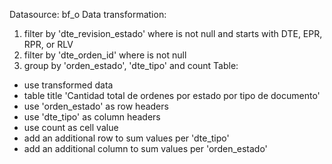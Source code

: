 Datasource: bf_o
Data transformation:
1. filter by 'dte_revision_estado' where is not null and starts with DTE, EPR, RPR, or RLV
2. filter by 'dte_orden_id' where is not null
3. group by 'orden_estado', 'dte_tipo' and count
Table:
* use transformed data
* table title 'Cantidad total de ordenes por estado por tipo de documento'
* use 'orden_estado' as row headers
* use 'dte_tipo' as column headers
* use count as cell value
* add an additional row to sum values per 'dte_tipo'
* add an additional column to sum values per 'orden_estado'